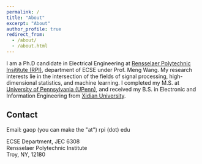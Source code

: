 ```yaml
---
permalink: /
title: "About"
excerpt: "About"
author_profile: true
redirect_from: 
  - /about/
  - /about.html
---
```


I am a Ph.D candidate in Electrical Engineering at [Rensselaer Polytechnic Insititute (RPI)](http://rpi.edu/), department of ECSE under Prof. Meng Wang. My research interests lie in the intersection of the fields of signal processing, high-dimensional statistics, and machine learning. I completed my M.S. at [University of Pennsylvania (UPenn)](http://www.upenn.edu/), and received my B.S. in Electronic and Information Engineering from [Xidian University](http://www.xidian.edu.cn/).

**Contact**
------
Email: gaop (you can make the "at") rpi (dot) edu

ECSE Department, JEC 6308  
Rensselaer Polytechnic Institute  
Troy, NY, 12180


